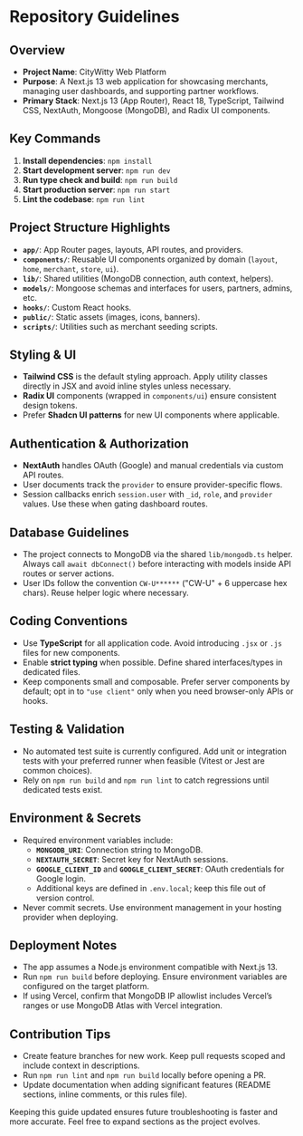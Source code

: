# Repository Guidelines

## Overview
- **Project Name**: CityWitty Web Platform
- **Purpose**: A Next.js 13 web application for showcasing merchants, managing user dashboards, and supporting partner workflows.
- **Primary Stack**: Next.js 13 (App Router), React 18, TypeScript, Tailwind CSS, NextAuth, Mongoose (MongoDB), and Radix UI components.

## Key Commands
1. **Install dependencies**: `npm install`
2. **Start development server**: `npm run dev`
3. **Run type check and build**: `npm run build`
4. **Start production server**: `npm run start`
5. **Lint the codebase**: `npm run lint`

## Project Structure Highlights
- **`app/`**: App Router pages, layouts, API routes, and providers.
- **`components/`**: Reusable UI components organized by domain (`layout`, `home`, `merchant`, `store`, `ui`).
- **`lib/`**: Shared utilities (MongoDB connection, auth context, helpers).
- **`models/`**: Mongoose schemas and interfaces for users, partners, admins, etc.
- **`hooks/`**: Custom React hooks.
- **`public/`**: Static assets (images, icons, banners).
- **`scripts/`**: Utilities such as merchant seeding scripts.

## Styling & UI
- **Tailwind CSS** is the default styling approach. Apply utility classes directly in JSX and avoid inline styles unless necessary.
- **Radix UI** components (wrapped in `components/ui`) ensure consistent design tokens.
- Prefer **Shadcn UI patterns** for new UI components where applicable.

## Authentication & Authorization
- **NextAuth** handles OAuth (Google) and manual credentials via custom API routes.
- User documents track the `provider` to ensure provider-specific flows.
- Session callbacks enrich `session.user` with `_id`, `role`, and `provider` values. Use these when gating dashboard routes.

## Database Guidelines
- The project connects to MongoDB via the shared `lib/mongodb.ts` helper. Always call `await dbConnect()` before interacting with models inside API routes or server actions.
- User IDs follow the convention `CW-U******` ("CW-U" + 6 uppercase hex chars). Reuse helper logic where necessary.

## Coding Conventions
- Use **TypeScript** for all application code. Avoid introducing `.jsx` or `.js` files for new components.
- Enable **strict typing** when possible. Define shared interfaces/types in dedicated files.
- Keep components small and composable. Prefer server components by default; opt in to `"use client"` only when you need browser-only APIs or hooks.

## Testing & Validation
- No automated test suite is currently configured. Add unit or integration tests with your preferred runner when feasible (Vitest or Jest are common choices).
- Rely on `npm run build` and `npm run lint` to catch regressions until dedicated tests exist.

## Environment & Secrets
- Required environment variables include:
  - **`MONGODB_URI`**: Connection string to MongoDB.
  - **`NEXTAUTH_SECRET`**: Secret key for NextAuth sessions.
  - **`GOOGLE_CLIENT_ID`** and **`GOOGLE_CLIENT_SECRET`**: OAuth credentials for Google login.
  - Additional keys are defined in `.env.local`; keep this file out of version control.
- Never commit secrets. Use environment management in your hosting provider when deploying.

## Deployment Notes
- The app assumes a Node.js environment compatible with Next.js 13.
- Run `npm run build` before deploying. Ensure environment variables are configured on the target platform.
- If using Vercel, confirm that MongoDB IP allowlist includes Vercel’s ranges or use MongoDB Atlas with Vercel integration.

## Contribution Tips
- Create feature branches for new work. Keep pull requests scoped and include context in descriptions.
- Run `npm run lint` and `npm run build` locally before opening a PR.
- Update documentation when adding significant features (README sections, inline comments, or this rules file).

Keeping this guide updated ensures future troubleshooting is faster and more accurate. Feel free to expand sections as the project evolves.